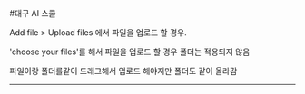 #대구 AI 스쿨

Add file > Upload files 에서 파일을 업로드 할 경우.

'choose your files'를 해서 파일을 업로드 할 경우 폴더는 적용되지 않음

파일이랑 폴더를같이 드래그해서 업로드 해야지만 폴더도 같이 올라감

---------------------------------------------------------------------------
